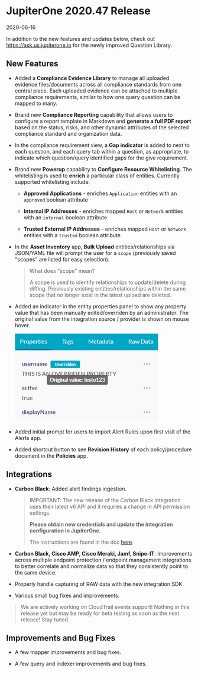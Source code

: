 # JupiterOne 2020.47 Release

2020-06-16

In addition to the new features and updates below, check out
https://ask.us.jupiterone.io for the newly improved Question Library.

## New Features

- Added a **Compliance Evidence Library** to manage all uploaded evidence
  files/documents across all compliance standards from one central place. Each
  uploaded evidence can be attached to multiple compliance requirements, similar
  to how one query question can be mapped to many. 

- Brand new **Compliance Reporting** capability that allows users to configure a
  report template in Markdown and **generate a full PDF report** based on the
  status, risks, and other dynamic attributes of the selected compliance
  standard and organization data.

- In the compliance requirement view, a **Gap indicator** is added to next to
  each question, and each query tab within a question, as appropriate, to
  indicate which question/query identified gaps for the give requirement.

- Brand new **Powerup** capability to **Configure Resource Whitelisting**. The
  whitelisting is used to **enrich** a particular class of entities. Currently
  supported whitelisting include:

  - **Approved Applications** - enriches `Application` entities with an
    `approved` boolean attribute

  - **Internal IP Addresses** - enriches mapped `Host` or `Network` entities
    with an `internal` boolean attribute

  - **Trusted External IP Addresses** - enriches mapped `Host` or `Network`
    entities with a `trusted` boolean attribute

- In the **Asset Inventory** app, **Bulk Upload** entities/relationships via
  JSON/YAML file will prompt the user for a `scope` (previously saved "scopes"
  are listed for easy selection).

  > What does "scope" mean? 
  >
  > A scope is used to identify relationships to update/delete during diffing.
  > Previously existing entities/relationships within the same scope that no
  > longer exist in the latest upload are deleted.

- Added an indicator in the entity properties panel to show any property value
  that has been manually edited/overriden by an administrator. The original
  value from the integration source / provider is shown on mouse hover.

  ![property-override](../assets/property-override.png)

- Added initial prompt for users to import Alert Rules upon first visit of the 
  Alerts app.

- Added shortcut button to see **Revision History** of each policy/procedure
  document in the **Policies** app.

## Integrations

- **Carbon Black**: Added alert findings ingestion.

  > IMPORTANT: The new release of the Carbon Black integration uses their latest
  > v6 API and it requires a change in API permission settings.
  >
  > **Please obtain new credentials and update the integration configuration in JupiterOne.**
  >
  > The instructions are found in the doc [here](../docs/integrations/cbdefense/index.md).

- **Carbon Black, Cisco AMP, Cisco Meraki, Jamf, Snipe-IT**: Improvements across
  multiple endpoint protection / endpoint management integrations to better
  correlate and normalize data so that they consistently point to the same
  device.

- Properly handle capturing of RAW data with the new integration SDK.

- Various small bug fixes and improvements.

> We are actively working on CloudTrail events support! Nothing in this release
> yet but may be ready for beta testing as soon as the next release! Stay tuned.

## Improvements and Bug Fixes

- A few mapper improvements and bug fixes.

- A few query and indexer improvements and bug fixes.
